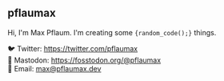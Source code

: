 ## pflaumax  
Hi, I'm Max Pflaum. I'm creating some `{random_code();}` things.  

🐦 Twitter: https://twitter.com/pflaumax  
🦣 Mastodon: https://fosstodon.org/@pflaumax  
📧 Email: max@pflaumax.dev 
